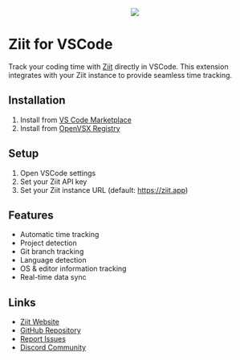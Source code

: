 <p align="center">
   <img src="https://github.com/user-attachments/assets/5784653d-9e8e-4b82-b891-2d839c4384c7"/>
</p>

# Ziit for VSCode

Track your coding time with [Ziit](https://github.com/0pandadev/ziit) directly in VSCode. This extension integrates with your Ziit instance to provide seamless time tracking.

## Installation

1. Install from [VS Code Marketplace](https://marketplace.visualstudio.com/items?itemName=pandadev.ziit)
2. Install from [OpenVSX Registry](https://open-vsx.org/extension/pandadev/ziit)

## Setup

1. Open VSCode settings
2. Set your Ziit API key
3. Set your Ziit instance URL (default: <https://ziit.app>)

## Features

- Automatic time tracking
- Project detection
- Git branch tracking
- Language detection
- OS & editor information tracking
- Real-time data sync

## Links

- [Ziit Website](https://ziit.app)
- [GitHub Repository](https://github.com/0PandaDEV/ziit-vscode)
- [Report Issues](https://github.com/0pandadev/ziit-vscode/issues)
- [Discord Community](https://discord.gg/Y7SbYphVw9)
